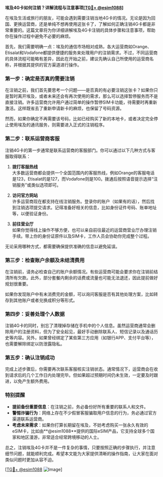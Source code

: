 **埃及4G卡如何注销？详解流程与注意事项[[TG💪+ @esim1088](https://t.me/s/esim1088)]**

在埃及生活或旅行的朋友，可能会遇到需要注销当地4G卡的情况。无论是因为回国、更换运营商，还是单纯不想再使用这张卡了，了解如何正确注销4G卡都是非常重要的。这篇文章将为你详细讲解埃及4G卡注销的具体步骤和注意事项，帮助你在操作过程中避免不必要的麻烦。

首先，我们需要明确一点：埃及的通信市场相对成熟，各大运营商如Orange、Etisalat和Vodafone都提供便捷的服务来处理用户的注销需求。不过，不同运营商的具体流程可能略有差异，因此在开始之前，建议先确认自己所使用的运营商名称，并根据其提供的官方渠道进行操作。

### **第一步：确定是否真的需要注销**
在注销之前，我们首先要思考一个问题——是否真的有必要注销这张卡？如果你只是暂时离开埃及，或者未来还会有再次使用的需求，那么可以选择暂停服务而不是直接注销。许多运营商允许用户通过简单的操作暂停SIM卡功能，待需要时再重新激活。这样既省去了重新申请新卡的麻烦，也保留了号码资源。

然而，如果你确定不再需要该号码，比如已经购买了新的本地卡，或者决定完全停止使用埃及的通讯服务，则需要进入正式的注销程序。

### **第二步：联系运营商客服**
注销4G卡的第一步通常是联系运营商的客服部门。你可以通过以下几种方式与客服取得联系：

1. **拨打客服热线**  
   大多数运营商都会提供一个全国范围内的客服热线，例如Orange的客服电话是123，Etisalat的是127，而Vodafone则是100。拨通后按照语音提示选择“注销服务”或类似选项即可。

2. **访问官方网站**  
   许多运营商现在都支持在线注销服务。登录你的账户（如果有的话），然后找到注销选项提交请求。记得准备好相关的信息，比如身份证件号码、账单地址等，以便验证身份。

3. **前往营业厅**  
   如果你觉得线上操作不够方便，也可以亲自前往最近的运营商营业厅办理注销手续。带上你的身份证原件以及SIM卡，工作人员会协助你完成整个过程。

无论采用哪种方式，都需要确保提供准确的信息以避免延误。

### **第三步：检查账户余额及未结清费用**
在注销前，请务必检查自己的账户余额情况。有些运营商可能会要求你在注销前结清所有欠款。此外，部分套餐内剩余的话费或流量也可能无法退还，因此提前做好规划很重要。

如果你发现账户中有未消费完的金额，可以询问客服是否有其他处理方案，比如转存到其他账户或者兑换成积分等形式。

### **第四步：妥善处理个人数据**
注销4G卡的同时，别忘了清理掉存储在手机中的个人信息。虽然运营商通常会删除用户的注册资料，但为了安全起见，最好手动删除联系人、短信记录以及通话历史等内容。另外，如果曾经绑定了某些第三方应用（如银行APP、支付平台等），也需要解除绑定以防泄露隐私。

### **第五步：确认注销成功**
完成上述步骤后，你需要再次联系客服核实注销状态。通常情况下，运营商会在收到请求后的几个工作日内处理完毕。但如果超过预期时间仍未生效，一定要及时跟进，以免产生额外费用。

### **特别提醒**
- **提前备份重要信息**：在注销之前，务必备份好所有重要的联系人和文件。
- **警惕诈骗行为**：网络上存在不少假冒客服骗取用户信息的行为，务必通过官方渠道联系运营商。
- **考虑未来需求**：如果你打算长期留在埃及，不妨考虑购买一张永久有效的eSIM卡，比如由**@esim1088**提供的国际eSIM产品，它支持全球多个国家和地区漫游，非常适合经常跨境移动的人士。

总之，注销埃及4G卡并不是一件复杂的事情，只要按照正确的步骤执行，并注意细节问题，就能顺利完成。希望本文能为大家提供清晰的操作指南，让大家在面对类似问题时更加从容不迫。

[[TG💪+ @esim1088](https://t.me/s/esim1088) ![Image](https://i.postimg.cc/4NQfJmqS/Snipaste-2025-05-13-00-14-12.png)]